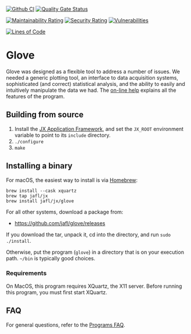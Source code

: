 [![Github CI](https://github.com/jafl/glove/actions/workflows/ci.yml/badge.svg)](https://github.com/jafl/glove/actions/workflows/ci.yml)
[![Quality Gate Status](https://sonarcloud.io/api/project_badges/measure?branch=main&project=jafl_glove&metric=alert_status)](https://sonarcloud.io/dashboard?id=jafl_glove&branch=main)

[![Maintainability Rating](https://sonarcloud.io/api/project_badges/measure?branch=main&project=jafl_glove&metric=sqale_rating)](https://sonarcloud.io/dashboard?id=jafl_glove&branch=main)
[![Security Rating](https://sonarcloud.io/api/project_badges/measure?branch=main&project=jafl_glove&metric=security_rating)](https://sonarcloud.io/dashboard?id=jafl_glove&branch=main)
[![Vulnerabilities](https://sonarcloud.io/api/project_badges/measure?branch=main&project=jafl_glove&metric=vulnerabilities)](https://sonarcloud.io/dashboard?id=jafl_glove&branch=main)

[![Lines of Code](https://sonarcloud.io/api/project_badges/measure?branch=main&project=jafl_glove&metric=ncloc)](https://sonarcloud.io/dashboard?id=jafl_glove&branch=main)

# Glove

Glove was designed as a flexible tool to address a number of issues. We needed a generic plotting tool, an interface to data acquisition systems, sophisticated (and correct) statistical analysis, and the ability to easily and intuitively manipulate the data we had.  The [on-line help](http://glove.sourceforge.net/help.html) explains all the features of the program.


## Building from source

1. Install the [JX Application Framework](https://github.com/jafl/jx_application_framework),  and set the `JX_ROOT` environment variable to point to its `include` directory.
1. `./configure`
1. `make`


## Installing a binary

For macOS, the easiest way to install is via [Homebrew](https://brew.sh):

    brew install --cask xquartz
    brew tap jafl/jx
    brew install jafl/jx/glove

For all other systems, download a package from:

* https://github.com/jafl/glove/releases

If you download the tar, unpack it, cd into the directory, and run `sudo ./install`.

Otherwise, put the program (`glove`) in a directory that is on your execution path.  `~/bin` is typically good choices.

### Requirements

On MacOS, this program requires XQuartz, the X11 server.  Before running this program, you must first start XQuartz.


## FAQ

For general questions, refer to the [Programs FAQ](https://github.com/jafl/jx_application_framework/blob/master/APPS.md).
